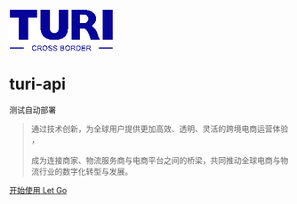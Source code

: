 <!-- _coverpage.md -->

![logo.png](logo.png)

# turi-api <small></small>
测试自动部署
> 通过技术创新，为全球用户提供更加高效、透明、灵活的跨境电商运营体验 ，<br><br>
> 成为连接商家、物流服务商与电商平台之间的桥梁，共同推动全球电商与物流行业的数字化转型与发展。


[开始使用 Let Go](/README.md)
